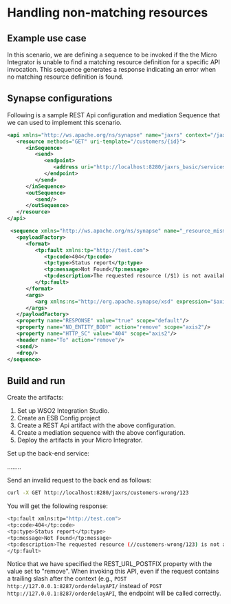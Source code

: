 # Handling non-matching resources
## Example use case
    
In this scenario, we are defining a sequence to be invoked if the the Micro Integrator is unable to find a matching resource definition for a specific API invocation. This sequence generates a response indicating an error when no matching resource definition is found.
    
## Synapse configurations
    
Following is a sample REST Api configuration and mediation Sequence that we can used to implement this scenario.
    
```xml tab='REST Api'
<api xmlns="http://ws.apache.org/ns/synapse" name="jaxrs" context="/jaxrs">
   <resource methods="GET" uri-template="/customers/{id}">
      <inSequence>
         <send>
            <endpoint>
               <address uri="http://localhost:8280/jaxrs_basic/services/customers/customerservice"/>
            </endpoint>
         </send>
      </inSequence>
      <outSequence>
         <send/>
      </outSequence>
   </resource>
</api> 
```
    
```xml tab='Sequence'
 <sequence xmlns="http://ws.apache.org/ns/synapse" name="_resource_mismatch_handler_">
   <payloadFactory>
      <format>
         <tp:fault xmlns:tp="http://test.com">
            <tp:code>404</tp:code>
            <tp:type>Status report</tp:type>
            <tp:message>Not Found</tp:message>
            <tp:description>The requested resource (/$1) is not available.</tp:description>
         </tp:fault>
      </format>
      <args>
         <arg xmlns:ns="http://org.apache.synapse/xsd" expression="$axis2:REST_URL_POSTFIX"/>
      </args>
   </payloadFactory>
   <property name="RESPONSE" value="true" scope="default"/>
   <property name="NO_ENTITY_BODY" action="remove" scope="axis2"/>
   <property name="HTTP_SC" value="404" scope="axis2"/>
   <header name="To" action="remove"/>
   <send/>
   <drop/>
</sequence>
```
## Build and run

Create the artifacts:

1. Set up WSO2 Integration Studio.
2. Create an ESB Config project
3. Create a REST Api artifact with the above configuration.
4. Create a mediation sequence with the above configuration.
5. Deploy the artifacts in your Micro Integrator.

Set up the back-end service:

........

Send an invalid request to the back end as follows:
    
```bash
curl -X GET http://localhost:8280/jaxrs/customers-wrong/123
```
    
You will get the following response:
    
```bash
<tp:fault xmlns:tp="http://test.com">
<tp:code>404</tp:code>
<tp:type>Status report</tp:type>
<tp:message>Not Found</tp:message>
<tp:description>The requested resource (//customers-wrong/123) is not available.</tp:description>
</tp:fault>
```

Notice that we have specified the REST_URL_POSTFIX property with the value set to "remove". When invoking this API, even if the request contains a trailing slash after the context (e.g., `POST http://127.0.0.1:8287/orderdelayAPI/` instead of `POST  http://127.0.0.1:8287/orderdelayAPI`, the endpoint will be called correctly.